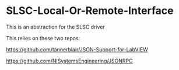 # SLSC-Local-Or-Remote-Interface
This is an abstraction for the SLSC driver

This relies on these two repos:

https://github.com/tannerblair/JSON-Support-for-LabVIEW

https://github.com/NISystemsEngineering/JSONRPC

